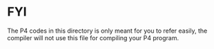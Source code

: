 # FYI

The P4 codes in this directory is only meant for you to refer easily, the compiler will not use this file for compiling your P4 program.